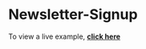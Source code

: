 # Newsletter-Signup


To view a live example, **[click here](https://mysticnewsletter.herokuapp.com/)**
